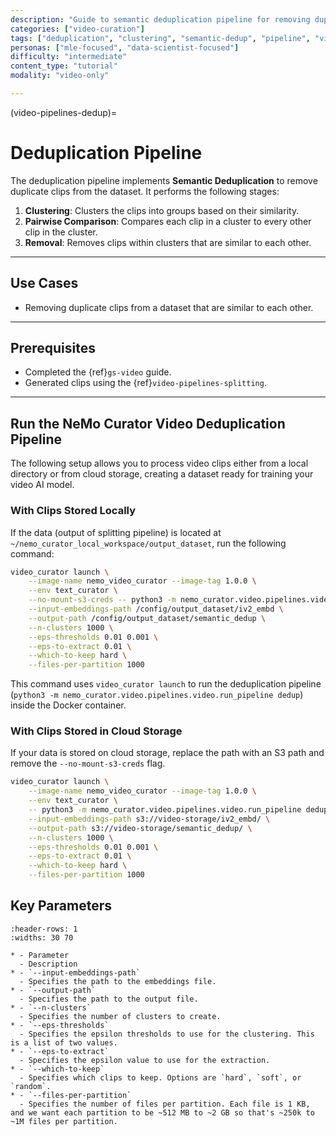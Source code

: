 ```yaml
---
description: "Guide to semantic deduplication pipeline for removing duplicate video clips using clustering and similarity comparison"
categories: ["video-curation"]
tags: ["deduplication", "clustering", "semantic-dedup", "pipeline", "video-processing", "similarity"]
personas: ["mle-focused", "data-scientist-focused"]
difficulty: "intermediate"
content_type: "tutorial"
modality: "video-only"

---
```


(video-pipelines-dedup)=

# Deduplication Pipeline

The deduplication pipeline implements **Semantic Deduplication** to remove duplicate clips from the dataset. It performs the following stages:

1. **Clustering**: Clusters the clips into groups based on their similarity.
2. **Pairwise Comparison**: Compares each clip in a cluster to every other clip in the cluster.
3. **Removal**: Removes clips within clusters that are similar to each other.

---

## Use Cases

- Removing duplicate clips from a dataset that are similar to each other.

---

## Prerequisites

- Completed the {ref}`gs-video` guide.
- Generated clips using the {ref}`video-pipelines-splitting`.

---

## Run the NeMo Curator Video Deduplication Pipeline

The following setup allows you to process video clips either from a local directory or from cloud storage, creating a dataset ready for training your video AI model.

### With Clips Stored Locally

If the data (output of splitting pipeline) is located at `~/nemo_curator_local_workspace/output_dataset`, run the following command:

```bash
video_curator launch \
    --image-name nemo_video_curator --image-tag 1.0.0 \
    --env text_curator \
    --no-mount-s3-creds -- python3 -m nemo_curator.video.pipelines.video.run_pipeline dedup \
    --input-embeddings-path /config/output_dataset/iv2_embd \
    --output-path /config/output_dataset/semantic_dedup \
    --n-clusters 1000 \
    --eps-thresholds 0.01 0.001 \
    --eps-to-extract 0.01 \
    --which-to-keep hard \
    --files-per-partition 1000
```

This command uses `video_curator launch` to run the deduplication pipeline (`python3 -m nemo_curator.video.pipelines.video.run_pipeline dedup`) inside the Docker container.

### With Clips Stored in Cloud Storage

If your data is stored on cloud storage, replace the path with an S3 path and remove the `--no-mount-s3-creds` flag.

```bash
video_curator launch \
    --image-name nemo_video_curator --image-tag 1.0.0 \
    --env text_curator \
    -- python3 -m nemo_curator.video.pipelines.video.run_pipeline dedup \
    --input-embeddings-path s3://video-storage/iv2_embd/ \
    --output-path s3://video-storage/semantic_dedup/ \
    --n-clusters 1000 \
    --eps-thresholds 0.01 0.001 \
    --eps-to-extract 0.01 \
    --which-to-keep hard \
    --files-per-partition 1000
```

## Key Parameters

```{list-table} Parameters
:header-rows: 1
:widths: 30 70

* - Parameter
  - Description
* - `--input-embeddings-path`
  - Specifies the path to the embeddings file.
* - `--output-path`
  - Specifies the path to the output file.
* - `--n-clusters`
  - Specifies the number of clusters to create.
* - `--eps-thresholds`
  - Specifies the epsilon thresholds to use for the clustering. This is a list of two values.
* - `--eps-to-extract`
  - Specifies the epsilon value to use for the extraction.
* - `--which-to-keep`
  - Specifies which clips to keep. Options are `hard`, `soft`, or `random`.
* - `--files-per-partition`
  - Specifies the number of files per partition. Each file is 1 KB, and we want each partition to be ~512 MB to ~2 GB so that's ~250k to ~1M files per partition.
```
